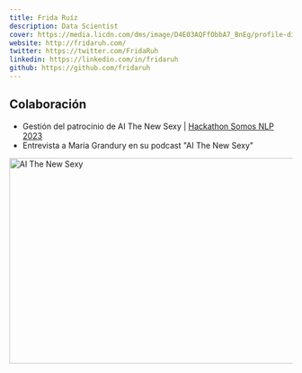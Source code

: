 ```yaml
---
title: Frida Ruíz
description: Data Scientist
cover: https://media.licdn.com/dms/image/D4E03AQFfObbA7_BnEg/profile-displayphoto-shrink_800_800/0/1668997843548?e=1678924800&v=beta&t=Ok4QiuJ_fIBJyOxNcO81-wIsHuJXrdP7w9c39mK0sII
website: http://fridaruh.com/ 
twitter: https://twitter.com/FridaRuh
linkedin: https://linkedin.com/in/fridaruh
github: https://github.com/fridaruh
---
```


## Colaboración
- Gestión del patrocinio de AI The New Sexy | [Hackathon Somos NLP 2023](/hackathon)
- Entrevista a María Grandury en su podcast "AI The New Sexy"

<a href="https://open.spotify.com/episode/38Y2K2gAe8IujRZOMjv1BH?si=S8VO6ifPT4WYWLbSLr91tg"
    target="_blank">
    <img alt="AI The New Sexy" width="650" height="365"
        src="https://somosnlp.github.io/assets/images/patrocinios/AiTheNewSexy.PNG" />
</a>

